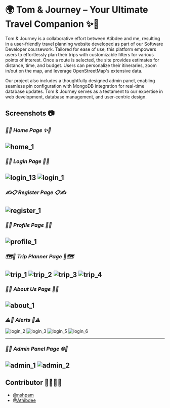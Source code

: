 # 🌍 Tom & Journey – Your Ultimate Travel Companion ✨🚀
Tom & Journey is a collaborative effort between Atibdee and me, resulting in a user-friendly travel planning website developed as part of our Software Developer coursework. Tailored for ease of use, this platform empowers users to effortlessly plan their trips with customizable filters for various points of interest. Once a route is selected, the site provides estimates for distance, time, and budget. Users can personalize their itineraries, zoom in/out on the map, and leverage OpenStreetMap's extensive data.

Our project also includes a thoughtfully designed admin panel, enabling seamless pin configuration with MongoDB integration for real-time database updates. Tom & Journey serves as a testament to our expertise in web development, database management, and user-centric design.


## Screenshots 📷

### *🏡✨ Home Page ✨🏡*

![home_1](https://github.com/nshpam/TomAndJourney/assets/97942535/4b0d53f9-f889-40b9-a816-7eaf6883b113)
---

### *🌈🚪 Login Page 🚪🌈*
![login_13](https://github.com/nshpam/TomAndJourney/assets/97942535/eeae7137-bc5e-4784-9eeb-97dec47a4462)
![login_1](https://github.com/nshpam/TomAndJourney/assets/97942535/af23d9e1-d5da-4ef8-8930-f37ca10160a7)
---

### *✍️📋 Register Page 📋✍️*
![register_1](https://github.com/nshpam/TomAndJourney/assets/97942535/8272f48c-8e8c-4301-b451-f029e730e0aa)
---

### *👑📄 Profile Page 📄👑*
![profile_1](https://github.com/nshpam/TomAndJourney/assets/97942535/0292ea8e-f196-4a66-984e-836930b19cf5)
---

### *🗺️🚗 Trip Planner Page 🚗🗺️*
![trip_1](https://github.com/nshpam/TomAndJourney/assets/97942535/04fcc208-2b5c-4099-b1a3-6029469cf762)
![trip_2](https://github.com/nshpam/TomAndJourney/assets/97942535/72bafb76-9d6b-413b-ac30-f0962e178c4a)
![trip_3](https://github.com/nshpam/TomAndJourney/assets/97942535/01834793-a51b-4ee3-ab34-c558415d1dd7)
![trip_4](https://github.com/nshpam/TomAndJourney/assets/97942535/37d692f1-c3be-41b6-804e-5c7fe8255551)
---

### *🌟✨ About Us Page 📜✨*
![about_1](https://github.com/nshpam/TomAndJourney/assets/97942535/acb10d73-50fb-4e46-8a8d-4b8a88105439)
---

### *⚠️🚨 Alerts 🚨⚠️*
![login_2](https://github.com/nshpam/TomAndJourney/assets/97942535/020991c8-da34-40e6-8541-ad43c691214f)
![login_3](https://github.com/nshpam/TomAndJourney/assets/97942535/437f75b5-a60f-41d9-ae77-7cfc3d8d1b95)
![login_5](https://github.com/nshpam/TomAndJourney/assets/97942535/e966229b-95e6-4a8c-bea8-257a1eec2707)
![login_6](https://github.com/nshpam/TomAndJourney/assets/97942535/0a7b9578-d2e2-466c-92b7-1871227e3166)

---

### *🚀🌐 Admin Panel Page 🌐🚀*
![admin_1](https://github.com/nshpam/TomAndJourney/assets/97942535/c4a1bb9d-ece9-48f1-9544-6d72ea39cc3c)
![admin_2](https://github.com/nshpam/TomAndJourney/assets/97942535/64bb9fcb-c603-487d-8716-3f689cee0524)
---
## Contributor 👩‍💻👨‍💻

- [@nshpam](https://github.com/nshpam)
- [@Athibdee](https://github.com/Athibdee)
